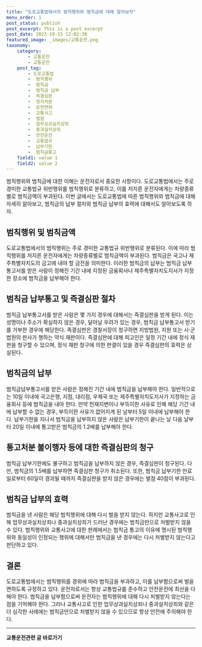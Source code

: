 ```yaml
---
title: "도로교통법에서의 범칙행위와 범칙금에 대해 알아보자"
menu_order: 1
post_status: publish
post_excerpt: This is a post excerpt
post_date: 2023-10-15 12:02:30
featured_image: _images/교통운전.png
taxonomy:
    category:
        - 교통운전
        - 교통운전
    post_tag:
        - 도로교통법
        -  범칙행위
        -  범칙금
        -  범칙금 납부
        -  즉결심판
        -  정지처분
        -  운전면허
        -  교통사고
        -  벌점
        -  업무상과실치상죄
        -  중과실치상죄
        -  안전운전
        -  교통법규
        -  납부기한
        -  범칙금통고
    field1: value 1
    field2: value 2
---
```



범칙행위와 범칙금에 대한 이해는 운전자로서 중요한 사항이다. 도로교통법에서는 주로 경미한 교통법규 위반행위를 범칙행위로 분류하고, 이를 저지른 운전자에게는 차량종류별로 범칙금액이 부과된다. 이번 글에서는 도로교통법에 따른 범칙행위와 범칙금에 대해 자세히 알아보고, 범칙금의 납부 절차와 범칙금 납부의 효력에 대해서도 알아보도록 하자.

## 범칙행위 및 범칙금액

도로교통법에서의 범칙행위는 주로 경미한 교통법규 위반행위로 분류된다. 이에 따라 범칙행위를 저지른 운전자에게는 차량종류별로 범칙금액이 부과된다. 범칙금은 국고나 제주특별자치도의 금고에 내야 할 금전을 의미한다. 이러한 범칙금의 납부는 범칙금 납부통고서를 받은 사람이 정해진 기간 내에 지정된 금융회사나 제주특별자치도지사가 지정한 장소에 범칙금을 납부해야 한다.

## 범칙금 납부통고 및 즉결심판 절차

범칙금 납부통고서를 받은 사람은 몇 가지 경우에 대해서는 즉결심판을 받게 된다. 이는 성명이나 주소가 확실하지 않은 경우, 달아날 우려가 있는 경우, 범칙금 납부통고서 받기를 거부한 경우에 해당한다. 즉결심판은 경찰서장이 청구하면 지방법원, 지원 또는 시·군법원의 판사가 행하는 약식 재판이다. 즉결심판에 대해 피고인은 일정 기간 내에 정식 재판을 청구할 수 있으며, 정식 재판 청구에 의한 판결이 있을 경우 즉결심판의 효력은 상실된다.

## 범칙금의 납부

범칙금납부통고서를 받은 사람은 정해진 기간 내에 범칙금을 납부해야 한다. 일반적으로는 10일 이내에 국고은행, 지점, 대리점, 우체국 또는 제주특별자치도지사가 지정하는 금융회사 등에 범칙금을 내야 한다. 만약 천재지변이나 부득이한 사유로 인해 해당 기간 내에 납부할 수 없는 경우, 부득이한 사유가 없어지게 된 날부터 5일 이내에 납부해야 한다. 납부기한을 지나서 범칙금을 납부하지 않은 사람은 납부기한이 끝나는 날 다음 날부터 20일 이내에 통고받은 범칙금의 1.2배를 납부해야 한다.

## 통고처분 불이행자 등에 대한 즉결심판의 청구

범칙금 납부기한에도 불구하고 범칙금을 납부하지 않은 경우, 즉결심판이 청구된다. 다만, 범칙금의 1.5배를 납부하면 즉결심판 청구가 취소된다. 또한, 범칙금 납부기한 만료일로부터 60일이 경과될 때까지 즉결심판을 받지 않은 경우에는 벌점 40점이 부과된다.

## 범칙금 납부의 효력

범칙금을 낸 사람은 해당 범칙행위에 대해 다시 벌을 받지 않는다. 하지만 교통사고로 인해 업무상과실치상죄나 중과실치상죄가 드러난 경우에는 범칙금만으로 처벌받지 않을 수 있다. 범칙행위와 교통사고에 대한 판례에서는 범칙금 통고의 이유에 명시된 범칙행위와 동일성이 인정되는 행위에 대해서만 범칙금을 낸 경우에는 다시 처벌받지 않는다고 판단하고 있다.

## 결론

도로교통법에서는 범칙행위를 경위에 따라 범칙금을 부과하고, 이를 납부함으로써 벌을 면하도록 규정하고 있다. 운전자로서는 항상 교통법규를 준수하고 안전운전에 최선을 다해야 한다. 범칙금을 납부함으로써 운전자는 범칙행위에 대해 다시 처벌받지 않는다는 점을 기억해야 한다. 그러나 교통사고로 인한 업무상과실치상죄나 중과실치상죄와 같은 더 심각한 사례에는 범칙금만으로 처벌받지 않을 수 있으므로 항상 안전에 주의해야 한다.
<!-- wp:separator -->
<hr class="wp-block-separator has-alpha-channel-opacity"/>
<!-- /wp:separator -->
<!-- wp:group {"backgroundColor":"base","layout":{"type":"constrained"}} -->
<div class="wp-block-group has-base-background-color has-background"><!-- wp:paragraph {"align":"center","fontSize":"large"} -->
<p class="has-text-align-center has-large-font-size"><strong>교통운전관련 글 바로가기</strong></p>
<!-- /wp:paragraph -->


<!-- wp:latest-posts
{"categories":[{"id":1440,"count":19,"description":"","link":"https://uknowlaw.com/category/%ea%b5%90%ed%86%b5%ec%9a%b4%ec%a0%84/","name":"교통운전","slug":"교통운전","taxonomy":"category","parent":0,"meta":[],"_links":{"self":[{"href":"https://uknowlaw.com/wp-json/wp/v2/categories/1440"}],"collection":[{"href":"https://uknowlaw.com/wp-json/wp/v2/categories"}],"about":[{"href":"https://uknowlaw.com/wp-json/wp/v2/taxonomies/category"}],"wp:post_type":[{"href":"https://uknowlaw.com/wp-json/wp/v2/posts?categories=1440"}],"curies":[{"name":"wp","href":"https://api.w.org/{rel}","templated":true}]}}],"postsToShow":100,"excerptLength":28,"postLayout":"grid","columns":2,"featuredImageAlign":"left","featuredImageSizeSlug":"large","fontSize":"medium"} /--></div>
<!-- /wp:group -->